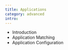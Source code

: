 ```yaml
---
title: Applications
category: advanced
intro: 
---
```


- Introduction
- Application Matching
- Application Configuration
